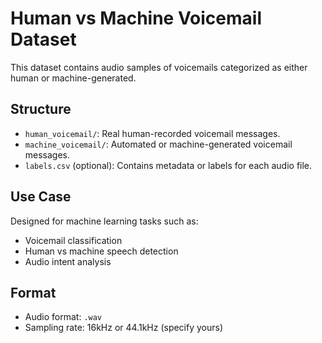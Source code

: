# Human vs Machine Voicemail Dataset

This dataset contains audio samples of voicemails categorized as either human or machine-generated.

## Structure
- `human_voicemail/`: Real human-recorded voicemail messages.
- `machine_voicemail/`: Automated or machine-generated voicemail messages.
- `labels.csv` (optional): Contains metadata or labels for each audio file.

## Use Case
Designed for machine learning tasks such as:
- Voicemail classification
- Human vs machine speech detection
- Audio intent analysis

## Format
- Audio format: `.wav`
- Sampling rate: 16kHz or 44.1kHz (specify yours)
